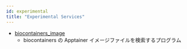 ```yaml
---
id: experimental
title: "Experimental Services"
---
```


- [biocontainers_image](https://github.com/yookuda/biocontainers_image)
    - biocontainers の Apptainer イメージファイルを検索するプログラム

